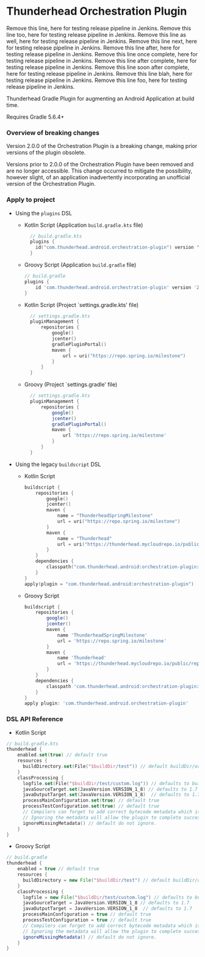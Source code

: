 # Thunderhead Orchestration Plugin

Remove this line, here for testing release pipeline in Jenkins.
Remove this line too, here for testing release pipeline in Jenkins.
Remove this line as well, here for testing release pipeline in Jenkins.
Remove this line next, here for testing release pipeline in Jenkins.
Remove this line after, here for testing release pipeline in Jenkins.
Remove this line once complete, here for testing release pipeline in Jenkins.
Remove this line after complete, here for testing release pipeline in Jenkins.
Remove this line soon after complete, here for testing release pipeline in Jenkins.
Remove this line blah, here for testing release pipeline in Jenkins.
Remove this line foo, here for testing release pipeline in Jenkins.

Thunderhead Gradle Plugin for augmenting an Android Application at build time.

Requires Gradle 5.6.4+

### Overview of breaking changes

Version 2.0.0 of the Orchestration Plugin is a breaking change, making prior versions of the plugin obsolete.

Versions prior to 2.0.0 of the Orchestration Plugin have been removed and are no longer accessible.
This change occurred to mitigate the possibility, however slight, of an application inadvertently incorporating an unofficial version of the Orchestration Plugin.

### Apply to project

- Using the `plugins` DSL
  - Kotlin Script (Application `build.gradle.kts` file)

    ```kotlin
      // build.gradle.kts
      plugins {
        id("com.thunderhead.android.orchestration-plugin") version "2.0.0-50k8-phi3"
      }
    ```

  - Groovy Script (Application `build.gradle` file)

    ```groovy
    // build.gradle
    plugins {
        id 'com.thunderhead.android.orchestration-plugin' version '2.0.0-50k8-phi3'
    }
    ```

  - Kotlin Script (Project `settings.gradle.kts' file)

    ```kotlin
      // settings.gradle.kts
      pluginManagement {
          repositories {
              google()
              jcenter()
              gradlePluginPortal()
              maven {
                  url = uri("https://repo.spring.io/milestone")
              }
          }
      }
    ```

  - Groovy (Project `settings.gradle' file)

    ```groovy
      // settings.gradle.kts
      pluginManagement {
          repositories {
              google()
              jcenter()
              gradlePluginPortal()
              maven {
                  url 'https://repo.spring.io/milestone'
              }
          }
      }
    ```
- Using the legacy `buildscript` DSL
  - Kotlin Script

    ```kotlin
    buildscript {
        repositories {
            google()
            jcenter()
            maven {
                name = "ThunderheadSpringMilestone"
                url = uri("https://repo.spring.io/milestone")
            }
            maven {
                name = "Thunderhead"
                url = uri("https://thunderhead.mycloudrepo.io/public/repositories/one-sdk-android")
            }
        }
        dependencies {
            classpath("com.thunderhead.android:orchestration-plugin:2.0.0-50k8-phi3")
        }
    }
    apply(plugin = "com.thunderhead.android:orchestration-plugin")
    ```

  - Groovy Script

    ```groovy
    buildscript {
        repositories {
            google()
            jcenter()
            maven {
                name 'ThunderheadSpringMilestone'
                url = 'https://repo.spring.io/milestone'
            }
            maven {
                name 'Thunderhead'
                url = 'https://thunderhead.mycloudrepo.io/public/repositories/one-sdk-android'
            }
        }
        dependencies {
            classpath 'com.thunderhead.android:orchestration-plugin:2.0.0-50k8-phi3'
        }
    }
    apply plugin: 'com.thunderhead.android.orchestration-plugin'
    ```

### DSL API Reference
  - Kotlin Script

```kotlin
// build.gradle.kts
thunderhead {
    enabled.set(true) // default true
    resources {
      buildDirectory.set(File("$buildDir/test")) // default buildDir/orchestration/resources
    }
    classProcessing {
      logfile.set(File("$buildDir/test/custom.log")) // defaults to buildDir/orchestration/classProccessorLog.log
      javaSourceTarget.set(JavaVersion.VERSION_1_8) // defaults to 1.7
      javaOutputTarget.set(JavaVersion.VERSION_1_8)  // defaults to 1.7
      processMainConfiguration.set(true) // default true
      processTestConfiguration.set(true) // default true
      // Compilers can forget to add correct bytecode metadata which is required for the orchestration plugin.
      // Ignoring the metadata will allow the plugin to complete successfully if there is a missing metadata issue.
      ignoreMissingMetadata() // default do not ignore.
    }
}
```

- Groovy Script
```groovy
// build.gradle
thunderhead {
    enabled = true // default true
    resources {
      buildDirectory = new File("$buildDir/test") // default buildDir/orchestration/resources
    }
    classProcessing {
      logfile = new File("$buildDir/test/custom.log") // defaults to buildDir/orchestration/classProcessorLog.log
      javaSourceTarget = JavaVersion.VERSION_1_8 // defaults to 1.7
      javaOutputTarget = JavaVersion.VERSION_1_8  // defaults to 1.7
      processMainConfiguration = true // default true
      processTestConfiguration = true // default true
      // Compilers can forget to add correct bytecode metadata which is required for the orchestration plugin.
      // Ignoring the metadata will allow the plugin to complete successfully if there is a missing metadata issue.
      ignoreMissingMetadata() // default do not ignore.
    }
}
```
